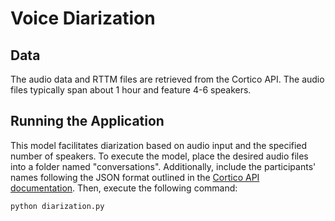 # Voice Diarization

## Data

The audio data and RTTM files are retrieved from the Cortico API. The audio files typically span about 1 hour and feature 4-6 speakers.

## Running the Application

This model facilitates diarization based on audio input and the specified number of speakers. To execute the model, place the desired audio files into a folder named "conversations". Additionally, include the participants' names following the JSON format outlined in the [Cortico API documentation](https://api.fora.io/docs#get-/v1/conversations/-conversation_id-). Then, execute the following command:

```
python diarization.py
```
